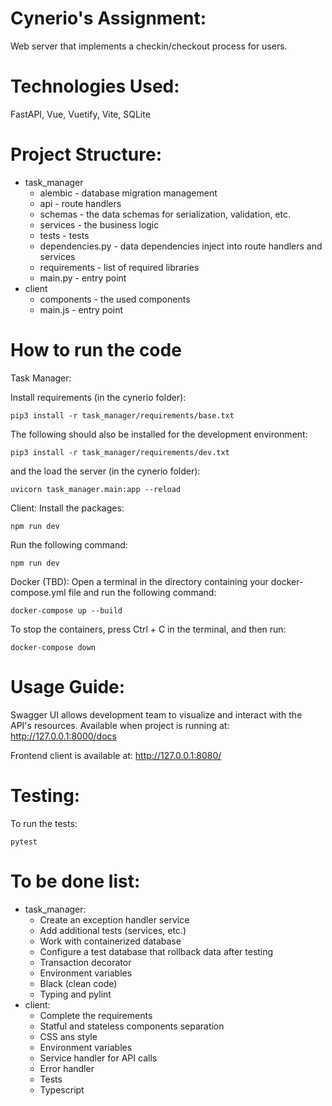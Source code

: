 # Cynerio's Assignment:
Web server that implements a checkin/checkout process for users.
# Technologies Used:
FastAPI, Vue, Vuetify, Vite, SQLite
# Project Structure:
- task_manager
    - alembic - database migration management
    - api - route handlers
    - schemas - the data schemas for serialization, validation, etc.
    - services - the business logic
    - tests - tests
    - dependencies.py - data dependencies inject into route handlers and services
    - requirements - list of required libraries
    - main.py - entry point
- client
    - components - the used components
    - main.js - entry point
# How to run the code
Task Manager:

Install requirements (in the cynerio folder):
```
pip3 install -r task_manager/requirements/base.txt
```

The following should also be installed for the development environment:
```
pip3 install -r task_manager/requirements/dev.txt
```
and the load the server (in the cynerio folder):
```
uvicorn task_manager.main:app --reload
```

Client:
Install the packages:
```
npm run dev
```

Run the following command:
```
npm run dev
```

Docker (TBD):
Open a terminal in the directory containing your docker-compose.yml file and run the following command:
```
docker-compose up --build
```
To stop the containers, press Ctrl + C in the terminal, and then run:
```
docker-compose down
```
# Usage Guide:
Swagger UI allows development team to visualize and interact with the API's resources.
Available when project is running at: http://127.0.0.1:8000/docs

Frontend client is available at: http://127.0.0.1:8080/

# Testing:
To run the tests:
```
pytest
```
# To be done list:
- task_manager:
    - Create an exception handler service
    - Add additional tests (services, etc.)
    - Work with containerized database
    - Configure a test database that rollback data after testing
    - Transaction decorator
    - Environment variables
    - Black (clean code)
    - Typing and pylint    
- client:
    - Complete the requirements
    - Statful and stateless components separation
    - CSS ans style
    - Environment variables
    - Service handler for API calls
    - Error handler
    - Tests
    - Typescript
